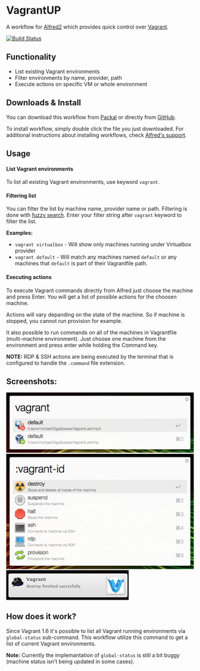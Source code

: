 # VagrantUP

A workflow for [Alfred2](http://www.alfredapp.com) which provides quick control over [Vagrant](vagrantup.com).

[![Build Status](https://travis-ci.org/m1keil/alfred-vagrant-workflow.svg?branch=master)](https://travis-ci.org/m1keil/alfred-vagrant-workflow)

## Functionality
* List existing Vagrant environments
* Filter environments by name, provider, path
* Execute actions on specific VM or whole environment

## Downloads & Install
You can download this workflow from [Packal](http://www.packal.org/workflow/vagrantup) or directly from [GitHub](https://github.com/m1keil/alfred-vagrant-workflow/raw/master/bundle/vagrantup.alfredworkflow).

To install workflow, simply double click the file you just downloaded. For additional instructions about installing workflows, check [Alfred's support](http://support.alfredapp.com/workflows:installing).

## Usage
#### List Vagrant environments
To list all existing Vagrant environments, use keyword `vagrant`.

#### Filtering list
You can filter the list by machine name, provider name or path. 
Filtering is done with [fuzzy search](http://en.wikipedia.org/wiki/Approximate_string_matching). Enter your filter string after `vagrant` keyword to filter the list.

**Examples:**
 - `vagrant virtualbox` - Will show only machines running under Virtualbox provider
 - `vagrant default` - Will match any machines named `default` or any machines that `default` is part of their Vagrantfile path.

#### Executing actions
To execute Vagrant commands directly from Alfred just choose the machine and press Enter. You will get a list of possible actions for the choosen machine.

Actions will vary depanding on the state of the machine. So if machine is stopped, you cannot run provision for example.

It also possible to run commands on all of the machines in Vagrantfile (multi-machine environment). Just choose one machine from the environment and press enter while holding the Command key.

**NOTE:** RDP & SSH actions are being executed by the terminal that is configured to handle the `.command` file extension.

## Screenshots:
![Screenshot](screenshots/global-status.jpg?raw=true "Vagrant global-status")
![Screenshot](screenshots/machine-actions.jpg?raw=true "Vagrant actions")
![Screenshot](screenshots/notifications.jpg?raw=true "Notifications")

## How does it work?
Since Vagrant 1.6 it's possible to list all Vagrant running environments via `global-status` sub-command.
This workflow utilize this command to get a list of current Vagrant environments.

**Note:** Currently the implemantation of `global-status` is still a bit buggy (machine status isn't being updated in some cases).
